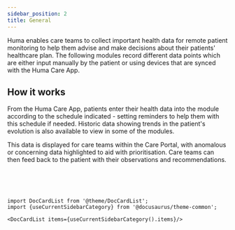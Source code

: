 ```yaml
---
sidebar_position: 2
title: General
---
```


Huma enables care teams to collect important health data for remote patient monitoring to help them advise and make decisions about their patients' healthcare plan. The following modules record different data points which are either input manually by the patient or using devices that are synced with the Huma Care App.

## How it works

From the Huma Care App, patients enter their health data into the module according to the schedule indicated - setting reminders to help them with this schedule if needed. Historic data showing trends in the patient's evolution is also available to view in some of the modules. 

This data is displayed for care teams within the Care Portal, with anomalous or concerning data highlighted to aid with prioritisation. Care teams can then feed back to the patient with their observations and recommendations.


<br />
<br />
<br />

```mdx-code-block
import DocCardList from '@theme/DocCardList';
import {useCurrentSidebarCategory} from '@docusaurus/theme-common';

<DocCardList items={useCurrentSidebarCategory().items}/>
```
